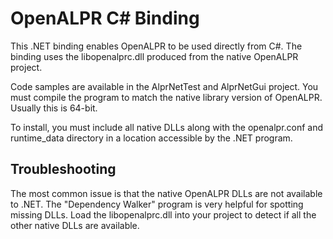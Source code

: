 OpenALPR C# Binding
======================

This .NET binding enables OpenALPR to be used directly from C#.  The binding uses the libopenalprc.dll produced from the native OpenALPR project.  

Code samples are available in the AlprNetTest and AlprNetGui project.  You must compile the program to match the native library version of OpenALPR.  Usually this is 64-bit.

To install, you must include all native DLLs along with the openalpr.conf and runtime_data directory in a location accessible by the .NET program.  

Troubleshooting
-----------------

The most common issue is that the native OpenALPR DLLs are not available to .NET.  The "Dependency Walker" program is very helpful for spotting missing DLLs.  Load the libopenalprc.dll into your project to detect if all the other native DLLs are available.
